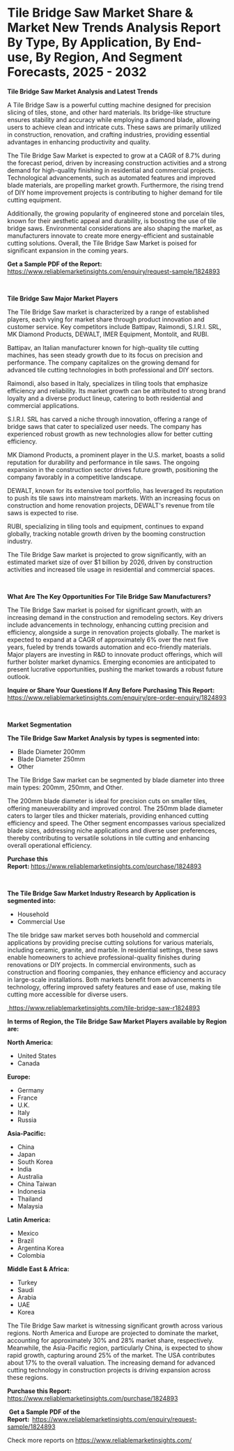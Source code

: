 <p><h1>Tile Bridge Saw Market Share & Market New Trends Analysis Report By Type, By Application, By End-use, By Region, And Segment Forecasts, 2025 - 2032</h1></p><p><strong>Tile Bridge Saw Market Analysis and Latest Trends</strong></p>
<p><p>A Tile Bridge Saw is a powerful cutting machine designed for precision slicing of tiles, stone, and other hard materials. Its bridge-like structure ensures stability and accuracy while employing a diamond blade, allowing users to achieve clean and intricate cuts. These saws are primarily utilized in construction, renovation, and crafting industries, providing essential advantages in enhancing productivity and quality.</p><p>The Tile Bridge Saw Market is expected to grow at a CAGR of 8.7% during the forecast period, driven by increasing construction activities and a strong demand for high-quality finishing in residential and commercial projects. Technological advancements, such as automated features and improved blade materials, are propelling market growth. Furthermore, the rising trend of DIY home improvement projects is contributing to higher demand for tile cutting equipment. </p><p>Additionally, the growing popularity of engineered stone and porcelain tiles, known for their aesthetic appeal and durability, is boosting the use of tile bridge saws. Environmental considerations are also shaping the market, as manufacturers innovate to create more energy-efficient and sustainable cutting solutions. Overall, the Tile Bridge Saw Market is poised for significant expansion in the coming years.</p></p>
<p><strong>Get a Sample PDF of the Report:&nbsp;</strong> <a href="https://www.reliablemarketinsights.com/enquiry/request-sample/1824893?utm_campaign=2456&utm_medium=2&utm_source=Github&utm_content=ia&utm_term=18022025&utm_id=tile-bridge-saw">https://www.reliablemarketinsights.com/enquiry/request-sample/1824893</a></p>
<p>&nbsp;</p>
<p><strong>Tile Bridge Saw Major Market Players</strong></p>
<p><p>The Tile Bridge Saw market is characterized by a range of established players, each vying for market share through product innovation and customer service. Key competitors include Battipav, Raimondi, S.I.R.I. SRL, MK Diamond Products, DEWALT, IMER Equipment, Montolit, and RUBI. </p><p>Battipav, an Italian manufacturer known for high-quality tile cutting machines, has seen steady growth due to its focus on precision and performance. The company capitalizes on the growing demand for advanced tile cutting technologies in both professional and DIY sectors.</p><p>Raimondi, also based in Italy, specializes in tiling tools that emphasize efficiency and reliability. Its market growth can be attributed to strong brand loyalty and a diverse product lineup, catering to both residential and commercial applications. </p><p>S.I.R.I. SRL has carved a niche through innovation, offering a range of bridge saws that cater to specialized user needs. The company has experienced robust growth as new technologies allow for better cutting efficiency.</p><p>MK Diamond Products, a prominent player in the U.S. market, boasts a solid reputation for durability and performance in tile saws. The ongoing expansion in the construction sector drives future growth, positioning the company favorably in a competitive landscape.</p><p>DEWALT, known for its extensive tool portfolio, has leveraged its reputation to push its tile saws into mainstream markets. With an increasing focus on construction and home renovation projects, DEWALT's revenue from tile saws is expected to rise.</p><p>RUBI, specializing in tiling tools and equipment, continues to expand globally, tracking notable growth driven by the booming construction industry.</p><p>The Tile Bridge Saw market is projected to grow significantly, with an estimated market size of over $1 billion by 2026, driven by construction activities and increased tile usage in residential and commercial spaces.</p></p>
<p>&nbsp;</p>
<p><strong>What Are The Key Opportunities For Tile Bridge Saw Manufacturers?</strong></p>
<p><p>The Tile Bridge Saw market is poised for significant growth, with an increasing demand in the construction and remodeling sectors. Key drivers include advancements in technology, enhancing cutting precision and efficiency, alongside a surge in renovation projects globally. The market is expected to expand at a CAGR of approximately 6% over the next five years, fueled by trends towards automation and eco-friendly materials. Major players are investing in R&D to innovate product offerings, which will further bolster market dynamics. Emerging economies are anticipated to present lucrative opportunities, pushing the market towards a robust future outlook.</p></p>
<p><strong>Inquire or Share Your Questions If Any Before Purchasing This Report:</strong> <a href="https://www.reliablemarketinsights.com/enquiry/pre-order-enquiry/1824893?utm_campaign=2456&utm_medium=2&utm_source=Github&utm_content=ia&utm_term=18022025&utm_id=tile-bridge-saw">https://www.reliablemarketinsights.com/enquiry/pre-order-enquiry/1824893</a></p>
<p>&nbsp;</p>
<p><strong>Market Segmentation</strong></p>
<p><strong>The Tile Bridge Saw Market Analysis by types is segmented into:</strong></p>
<p><ul><li>Blade Diameter 200mm</li><li>Blade Diameter 250mm</li><li>Other</li></ul></p>
<p><p>The Tile Bridge Saw market can be segmented by blade diameter into three main types: 200mm, 250mm, and Other. </p><p>The 200mm blade diameter is ideal for precision cuts on smaller tiles, offering maneuverability and improved control. The 250mm blade diameter caters to larger tiles and thicker materials, providing enhanced cutting efficiency and speed. The Other segment encompasses various specialized blade sizes, addressing niche applications and diverse user preferences, thereby contributing to versatile solutions in tile cutting and enhancing overall operational efficiency.</p></p>
<p><strong>Purchase this Report:&nbsp;</strong><a href="https://www.reliablemarketinsights.com/purchase/1824893?utm_campaign=2456&utm_medium=2&utm_source=Github&utm_content=ia&utm_term=18022025&utm_id=tile-bridge-saw">https://www.reliablemarketinsights.com/purchase/1824893</a></p>
<p>&nbsp;</p>
<p><strong>The Tile Bridge Saw Market Industry Research by Application is segmented into:</strong></p>
<p><ul><li>Household</li><li>Commercial Use</li></ul></p>
<p><p>The tile bridge saw market serves both household and commercial applications by providing precise cutting solutions for various materials, including ceramic, granite, and marble. In residential settings, these saws enable homeowners to achieve professional-quality finishes during renovations or DIY projects. In commercial environments, such as construction and flooring companies, they enhance efficiency and accuracy in large-scale installations. Both markets benefit from advancements in technology, offering improved safety features and ease of use, making tile cutting more accessible for diverse users.</p></p>
<p><a href="https://www.reliablemarketinsights.com/tile-bridge-saw-r1824893?utm_campaign=2456&utm_medium=2&utm_source=Github&utm_content=ia&utm_term=18022025&utm_id=tile-bridge-saw">&nbsp;https://www.reliablemarketinsights.com/tile-bridge-saw-r1824893</a></p>
<p><strong>In terms of Region, the Tile Bridge Saw Market Players available by Region are:</strong></p>
<p>
    <p> <strong> North America: </strong>
        <ul>
            <li>United States</li>
            <li>Canada</li>
        </ul>
        </p> 
    <p> <strong> Europe: </strong>
        <ul>
            <li>Germany</li>
            <li>France</li>
            <li>U.K.</li>
            <li>Italy</li>
            <li>Russia</li>
        </ul>
        </p> 
    <p> <strong> Asia-Pacific: </strong>
        <ul>
            <li>China</li>
            <li>Japan</li>
            <li>South Korea</li>
            <li>India</li>
            <li>Australia</li>
            <li>China Taiwan</li>
            <li>Indonesia</li>
            <li>Thailand</li>
            <li>Malaysia</li>
        </ul>
        </p> 
    <p> <strong> Latin America: </strong>
        <ul>
            <li>Mexico</li>
            <li>Brazil</li>
            <li>Argentina Korea</li>
            <li>Colombia</li>
        </ul>
        </p> 
    <p> <strong> Middle East & Africa: </strong>
        <ul>
            <li>Turkey</li>
            <li>Saudi</li>
            <li>Arabia</li>
            <li>UAE</li>
            <li>Korea</li>
        </ul>
    </p>
    </p>
<p><p>The Tile Bridge Saw market is witnessing significant growth across various regions. North America and Europe are projected to dominate the market, accounting for approximately 30% and 28% market share, respectively. Meanwhile, the Asia-Pacific region, particularly China, is expected to show rapid growth, capturing around 25% of the market. The USA contributes about 17% to the overall valuation. The increasing demand for advanced cutting technology in construction projects is driving expansion across these regions.</p></p>
<p><strong>Purchase this Report: </strong><a href="https://www.reliablemarketinsights.com/purchase/1824893?utm_campaign=2456&utm_medium=2&utm_source=Github&utm_content=ia&utm_term=18022025&utm_id=tile-bridge-saw">https://www.reliablemarketinsights.com/purchase/1824893</a></p>
<p>&nbsp;<strong>Get a Sample PDF of the Report:&nbsp;&nbsp;</strong><a href="https://www.reliablemarketinsights.com/enquiry/request-sample/1824893?utm_campaign=2456&utm_medium=2&utm_source=Github&utm_content=ia&utm_term=18022025&utm_id=tile-bridge-saw">https://www.reliablemarketinsights.com/enquiry/request-sample/1824893</a></p>
<p><strong></strong></p>
<p>Check more reports on <a href="https://www.reliablemarketinsights.com/?utm_campaign=2456&utm_medium=2&utm_source=Github&utm_content=ia&utm_term=18022025&utm_id=tile-bridge-saw">https://www.reliablemarketinsights.com/</a></p>